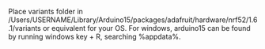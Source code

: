 Place variants folder in /Users/USERNAME/Library/Arduino15/packages/adafruit/hardware/nrf52/1.6.1/variants or equivalent for your OS. For windows, arduino15 can be found by running windows key + R, searching %appdata%.
